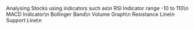 Analysing Stocks using indicators such as\n
RSI Indicator range -10 to 110\n
MACD Indicator\n
Bollinger Band\n
Volume Graph\n
Resistance Line\n
Support Line\n
